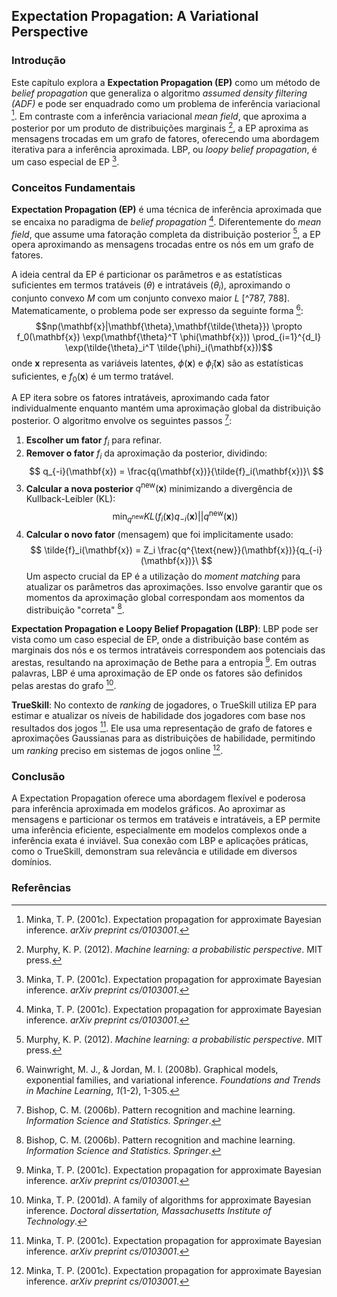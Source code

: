 ## Expectation Propagation: A Variational Perspective

### Introdução
Este capítulo explora a **Expectation Propagation (EP)** como um método de *belief propagation* que generaliza o algoritmo *assumed density filtering (ADF)* e pode ser enquadrado como um problema de inferência variacional [^787]. Em contraste com a inferência variacional *mean field*, que aproxima a posterior por um produto de distribuições marginais [^767], a EP aproxima as mensagens trocadas em um grafo de fatores, oferecendo uma abordagem iterativa para a inferência aproximada. LBP, ou *loopy belief propagation*, é um caso especial de EP [^787].

### Conceitos Fundamentais
**Expectation Propagation (EP)** é uma técnica de inferência aproximada que se encaixa no paradigma de *belief propagation* [^787]. Diferentemente do *mean field*, que assume uma fatoração completa da distribuição posterior [^767], a EP opera aproximando as mensagens trocadas entre os nós em um grafo de fatores.

A ideia central da EP é particionar os parâmetros e as estatísticas suficientes em termos tratáveis ($\theta$) e intratáveis ($\theta_i$), aproximando o conjunto convexo $M$ com um conjunto convexo maior $L$ [^787, 788]. Matematicamente, o problema pode ser expresso da seguinte forma [^788]:
$$np(\mathbf{x}|\mathbf{\theta},\mathbf{\tilde{\theta}}) \propto f_0(\mathbf{x}) \exp(\mathbf{\theta}^T \phi(\mathbf{x})) \prod_{i=1}^{d_I} \exp(\tilde{\theta}_i^T \tilde{\phi}_i(\mathbf{x}))$$
onde $\mathbf{x}$ representa as variáveis latentes, $\phi(\mathbf{x})$ e $\tilde{\phi}_i(\mathbf{x})$ são as estatísticas suficientes, e $f_0(\mathbf{x})$ é um termo tratável.

A EP itera sobre os fatores intratáveis, aproximando cada fator individualmente enquanto mantém uma aproximação global da distribuição posterior. O algoritmo envolve os seguintes passos [^790]:

1.  **Escolher um fator** $f_i$ para refinar.
2.  **Remover o fator** $f_i$ da aproximação da posterior, dividindo:
    $$     q_{-i}(\mathbf{x}) = \frac{q(\mathbf{x})}{\tilde{f}_i(\mathbf{x})}\     $$
3.  **Calcular a nova posterior** $q^{\text{new}}(\mathbf{x})$ minimizando a divergência de Kullback-Leibler (KL):
    $$     \min_{q^{\text{new}}} KL(f_i(\mathbf{x}) q_{-i}(\mathbf{x}) || q^{\text{new}}(\mathbf{x}))\     $$
4.  **Calcular o novo fator** (mensagem) que foi implicitamente usado:
    $$     \tilde{f}_i(\mathbf{x}) = Z_i \frac{q^{\text{new}}(\mathbf{x})}{q_{-i}(\mathbf{x})}\     $$
Um aspecto crucial da EP é a utilização do *moment matching* para atualizar os parâmetros das aproximações. Isso envolve garantir que os momentos da aproximação global correspondam aos momentos da distribuição "correta" [^790].

**Expectation Propagation e Loopy Belief Propagation (LBP)**:
LBP pode ser vista como um caso especial de EP, onde a distribuição base contém as marginais dos nós e os termos intratáveis correspondem aos potenciais das arestas, resultando na aproximação de Bethe para a entropia [^787]. Em outras palavras, LBP é uma aproximação de EP onde os fatores são definidos pelas arestas do grafo [^792].

**TrueSkill**:
No contexto de *ranking* de jogadores, o TrueSkill utiliza EP para estimar e atualizar os níveis de habilidade dos jogadores com base nos resultados dos jogos [^787]. Ele usa uma representação de grafo de fatores e aproximações Gaussianas para as distribuições de habilidade, permitindo um *ranking* preciso em sistemas de jogos online [^787].

### Conclusão
A Expectation Propagation oferece uma abordagem flexível e poderosa para inferência aproximada em modelos gráficos. Ao aproximar as mensagens e particionar os termos em tratáveis e intratáveis, a EP permite uma inferência eficiente, especialmente em modelos complexos onde a inferência exata é inviável. Sua conexão com LBP e aplicações práticas, como o TrueSkill, demonstram sua relevância e utilidade em diversos domínios.

### Referências
[^767]: Murphy, K. P. (2012). *Machine learning: a probabilistic perspective*. MIT press.
[^787]: Minka, T. P. (2001c). Expectation propagation for approximate Bayesian inference. *arXiv preprint cs/0103001*.
[^788]: Wainwright, M. J., & Jordan, M. I. (2008b). Graphical models, exponential families, and variational inference. *Foundations and Trends in Machine Learning*, *1*(1-2), 1-305.
[^790]: Bishop, C. M. (2006b). Pattern recognition and machine learning. *Information Science and Statistics. Springer*.
[^792]: Minka, T. P. (2001d). A family of algorithms for approximate Bayesian inference. *Doctoral dissertation, Massachusetts Institute of Technology*.
<!-- END -->
